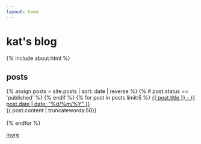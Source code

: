 ```yaml
---
layout: home
---
```


<h1>kat's blog</h1>

{% include about.html %}

<h2>posts</h2>
 <div id="post">
		{% assign posts = site.posts | sort: date | reverse %}
		{% if post.status == 'published' %}
		{% endif %}
		{% for post in posts limit:5  %}
<a href="{{ post.url }}">{{ post.title }} - {{ post.date | date: "%d/%m/%Y" }}</a><br>
		{{ post.content | truncatewords:50}}<br><br>
		{% endfor %}

<a href="/posts/">more</a>